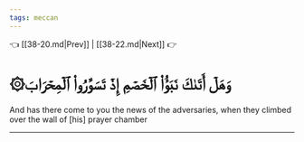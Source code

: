 ```yaml
---
tags: meccan
---
```


👈 [[38-20.md|Prev]] | [[38-22.md|Next]] 👉

# ۞وَهَلۡ أَتَىٰكَ نَبَؤُاْ ٱلۡخَصۡمِ إِذۡ تَسَوَّرُواْ ٱلۡمِحۡرَابَ

And has there come to you the news of the adversaries, when they climbed over the wall of [his] prayer chamber

---

